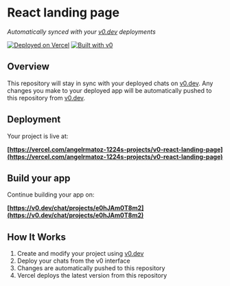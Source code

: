 # React landing page

*Automatically synced with your [v0.dev](https://v0.dev) deployments*

[![Deployed on Vercel](https://img.shields.io/badge/Deployed%20on-Vercel-black?style=for-the-badge&logo=vercel)](https://vercel.com/angelrmatoz-1224s-projects/v0-react-landing-page)
[![Built with v0](https://img.shields.io/badge/Built%20with-v0.dev-black?style=for-the-badge)](https://v0.dev/chat/projects/e0hJAm0T8m2)

## Overview

This repository will stay in sync with your deployed chats on [v0.dev](https://v0.dev).
Any changes you make to your deployed app will be automatically pushed to this repository from [v0.dev](https://v0.dev).

## Deployment

Your project is live at:

**[https://vercel.com/angelrmatoz-1224s-projects/v0-react-landing-page](https://vercel.com/angelrmatoz-1224s-projects/v0-react-landing-page)**

## Build your app

Continue building your app on:

**[https://v0.dev/chat/projects/e0hJAm0T8m2](https://v0.dev/chat/projects/e0hJAm0T8m2)**

## How It Works

1. Create and modify your project using [v0.dev](https://v0.dev)
2. Deploy your chats from the v0 interface
3. Changes are automatically pushed to this repository
4. Vercel deploys the latest version from this repository
